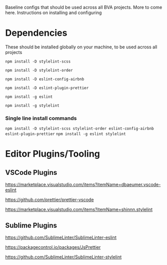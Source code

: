 Baseline configs that should be used across all BVA projects. More to come here. Instructions on installing and configuring

# Dependencies

These should be installed globally on your machine, to be used across all projects

`npm install -D stylelint-scss`

`npm install -D stylelint-order`

`npm install -D eslint-config-airbnb`

`npm install -D eslint-plugin-prettier`

`npm install -g eslint`

`npm install -g stylelint`

### Single line install commands

`npm install -D stylelint-scss stylelint-order eslint-config-airbnb eslint-plugin-prettier`
`npm install -g eslint stylelint`

# Editor Plugins/Tooling

## VSCode Plugins

https://marketplace.visualstudio.com/items?itemName=dbaeumer.vscode-eslint

https://github.com/prettier/prettier-vscode

https://marketplace.visualstudio.com/items?itemName=shinnn.stylelint

## Sublime Plugins

https://github.com/SublimeLinter/SublimeLinter-eslint

https://packagecontrol.io/packages/JsPrettier

https://github.com/SublimeLinter/SublimeLinter-stylelint
